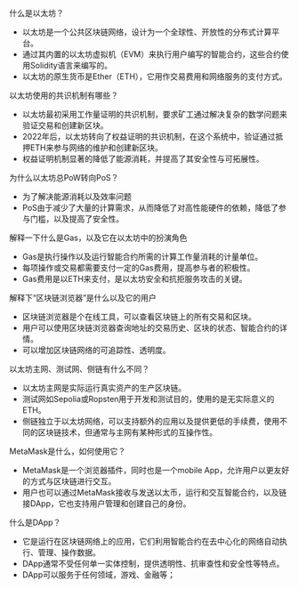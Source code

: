 什么是以太坊？
- 以太坊是一个公共区块链网络，设计为一个全球性、开放性的分布式计算平台。
- 通过其内置的以太坊虚拟机（EVM）来执行用户编写的智能合约，这些合约使用Solidity语言来编写的。
- 以太坊的原生货币是Ether（ETH），它用作交易费用和网络服务的支付方式。

以太坊使用的共识机制有哪些？
- 以太坊最初采用工作量证明的共识机制，要求矿工通过解决复杂的数学问题来验证交易和创建新区块。
- 2022年后，以太坊转向了权益证明的共识机制，在这个系统中，验证通过抵押ETH来参与网络的维护和创建新区块。
- 权益证明机制显著的降低了能源消耗，并提高了其安全性与可拓展性。

为什么以太坊总PoW转向PoS？
- 为了解决能源消耗以及效率问题
- PoS由于减少了大量的计算需求，从而降低了对高性能硬件的依赖，降低了参与门槛，以及提高了安全性。

解释一下什么是Gas，以及它在以太坊中的扮演角色
- Gas是执行操作以及运行智能合约所需的计算工作量消耗的计量单位。
- 每项操作或交易都需要支付一定的Gas费用，提高参与者的积极性。
- Gas费用是以ETH来支付，是以太坊安全和抗拒服务攻击的关键。

解释下“区块链浏览器”是什么以及它的用户
- 区块链浏览器是个在线工具，可以查看区块链上的所有交易和区块。
- 用户可以使用区块链浏览器查询地址的交易历史、区块的状态、智能合约的详情。
- 可以增加区块链网络的可追踪性、透明度。

以太坊主网、测试网、侧链有什么不同？
- 以太坊主网是实际运行真实资产的生产区块链。
- 测试网如Sepolia或Ropsten用于开发和测试目的，使用的是无实际意义的ETH。
- 侧链独立于以太坊网络，可以支持额外的应用以及提供更低的手续费，使用不同的区块链技术，但通常与主网有某种形式的互操作性。

MetaMask是什么，如何使用它？
- MetaMask是一个浏览器插件，同时也是一个mobile App，允许用户以更友好的方式与区块链进行交互。
- 用户也可以通过MetaMask接收与发送以太币，运行和交互智能合约，以及链接DApp，它也支持用户管理和创建自己的身份。

什么是DApp？
- 它是运行在区块链网络上的应用，它们利用智能合约在去中心化的网络自动执行、管理、操作数据。
- DApp通常不受任何单一实体控制，提供透明性、抗审查性和安全性等特点。
- DApp可以服务于任何领域，游戏、金融等；